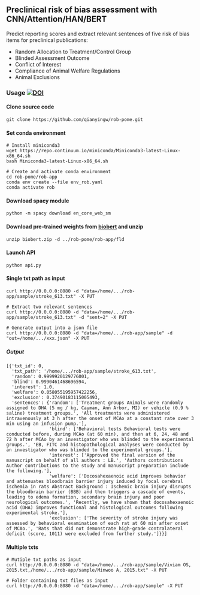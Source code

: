 ## Preclinical risk of bias assessment with CNN/Attention/HAN/BERT

Predict reporting scores and extract relevant sentences of five risk of bias items for preclinical publications:
- Random Allocation to Treatment/Control Group
- Blinded Assessment Outcome
- Conflict of Interest
- Compliance of Animal Welfare Regulations
- Animal Exclusions


### Usage [![DOI](https://zenodo.org/badge/222727172.svg)](https://zenodo.org/badge/latestdoi/222727172)
#### Clone source code
```
git clone https://github.com/qianyingw/rob-pome.git
```
#### Set conda environment
```
# Install miniconda3
wget https://repo.continuum.io/miniconda/Miniconda3-latest-Linux-x86_64.sh
bash Miniconda3-latest-Linux-x86_64.sh

# Create and activate conda environment
cd rob-pome/rob-app
conda env create --file env_rob.yaml
conda activate rob
```
#### Download spacy module
```
python -m spacy download en_core_web_sm
```
#### Download pre-trained weights from [biobert](https://drive.google.com/file/d/1NNxtvdCkUvZobsJjW7vcKFbdqCnHwnBs/view?usp=sharing) and unzip
```
unzip biobert.zip -d ../rob-pome/rob-app/fld
```

#### Launch API
```
python api.py
```
#### Single txt path as input
```
curl http://0.0.0.0:8080 -d "data=/home/.../rob-app/sample/stroke_613.txt" -X PUT

# Extract two relevant sentences
curl http://0.0.0.0:8080 -d "data=/home/.../rob-app/sample/stroke_613.txt" -d "sent=2" -X PUT

# Generate output into a json file 
curl http://0.0.0.0:8080 -d "data=/home/.../rob-app/sample" -d "out=/home/.../xxx.json" -X PUT
```

##### Output
```
[{'txt_id': 0,
  'txt_path': '/home/.../rob-app/sample/stroke_613.txt',
  'random': 0.9999920129776001,
  'blind': 0.9990461468696594,
  'interest': 1.0,
  'welfare': 0.058055195957422256,
  'exclusion': 0.37490183115005493,
  'sentences': {'random': ['Treatment groups Animals were randomly assigned to DHA (5 mg / kg, Cayman, Ann Arbor, MI) or vehicle (0.9 % saline) treatment groups.', 'All treatments were administered intravenously at 3 h after the onset of MCAo at a constant rate over 3 min using an infusion pump.'],
                'blind': ['Behavioral tests Behavioral tests were conducted before, during MCAo (at 60 min), and then at 6, 24, 48 and 72 h after MCAo by an investigator who was blinded to the experimental groups.', 'EB, FITC and histopathological analyses were conducted by an investigator who was blinded to the experimental groups.'],
                'interest': ['Approved the final version of the manuscript on behalf of all authors : LB.', 'Authors contributions Author contributions to the study and manuscript preparation include the following.'],
                'welfare': ['Docosahexaenoic acid improves behavior and attenuates bloodbrain barrier injury induced by focal cerebral ischemia in rats Abstract Background : Ischemic brain injury disrupts the bloodbrain barrier (BBB) and then triggers a cascade of events, leading to edema formation, secondary brain injury and poor neurological outcomes.', 'Recently, we have shown that docosahexaenoic acid (DHA) improves functional and histological outcomes following experimental stroke.'],
                'exclusion': ['The severity of stroke injury was assessed by behavioral examination of each rat at 60 min after onset of MCAo.', 'Rats that did not demonstrate high-grade contralateral deficit (score, 1011) were excluded from further study.']}}]
```

#### Multiple txts
```
# Mutiple txt paths as input
curl http://0.0.0.0:8080 -d "data=/home/.../rob-app/sample/Viviam OS, 2015.txt,/home/.../rob-app/sample/Minwoo A, 2015.txt" -X PUT

# Folder containing txt files as input
curl http://0.0.0.0:8080 -d "data=/home/.../rob-app/sample" -X PUT
```